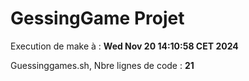 # GessingGame Projet
Execution de make à : **Wed Nov 20 14:10:58 CET 2024** 

Guessinggames.sh, Nbre lignes de code : **21**
